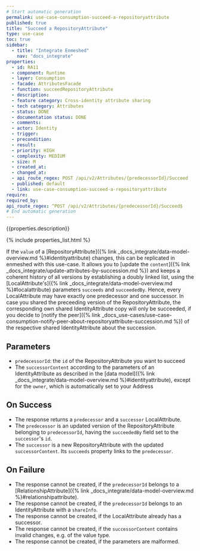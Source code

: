 ```yaml
---
# Start automatic generation
permalink: use-case-consumption-succeed-a-repositoryattribute
published: true
title: "Succeed a RepositoryAttribute"
type: use-case
toc: true
sidebar:
  - title: "Integrate Enmeshed"
    nav: "docs_integrate"
properties:
  - id: RA11
  - component: Runtime
  - layer: Consumption
  - facade: AttributesFacade
  - function: succeedRepositoryAttribute
  - description:
  - feature category: Cross-identity attribute sharing
  - tech category: Attributes
  - status: DONE
  - documentation status: DONE
  - comments:
  - actor: Identity
  - trigger:
  - precondition:
  - result:
  - priority: HIGH
  - complexity: MEDIUM
  - size: M
  - created_at:
  - changed_at:
  - api_route_regex: POST /api/v2/Attributes/{predecessorId}/Succeed
  - published: default
  - link: use-case-consumption-succeed-a-repositoryattribute
require:
required_by:
api_route_regex: ^POST /api/v2/Attributes/{predecessorId}/Succeed$
# End automatic generation
---
```


{{properties.description}}

{% include properties_list.html %}

If the `value` of a [RepositoryAttribute]({% link _docs_integrate/data-model-overview.md %}#identityattribute) changes, this can be replicated in enmeshed with this use-case.
It allows you to [update the `content`]({% link _docs_integrate/update-attributes-by-succession.md %}) and keeps a coherent history of all versions by establishing a doubly linked list, using the [LocalAttribute's]({% link _docs_integrate/data-model-overview.md %}#localattribute) parameters `succeeds` and `succeededBy`.
Hence, every LocalAttribute may have exactly one predecessor and one successor.
In case you shared the preceeding version of the RepositoryAttribute, the corresponding own shared IdentityAttribute copy will only be succeeded, if you decide to [notify the peer]({% link _docs_use-cases/use-case-consumption-notify-peer-about-repositoryattribute-succession.md %}) of the respective shared IdentityAttribute about the succession.

## Parameters

- `predecessorId`: the `id` of the RepositoryAttribute you want to succeed
- The `successorContent` according to the parameters of an IdentityAttribute as described in the [data model]({% link _docs_integrate/data-model-overview.md %}#identityattribute), except for the `owner`, which is automatically set to your Address

## On Success

- The response returns a `predecessor` and a `successor` LocalAttribute.
- The `predecessor` is an updated version of the RepositoryAttribute belonging to `predecessorId`, having the `succeededBy` field set to the `successor`'s `id`.
- The `successor` is a new RepositoryAttribute with the updated `successorContent`. Its `succeeds` property links to the `predecessor`.

## On Failure

- The response cannot be created, if the `predecessorId` belongs to a [RelationshipAttribute]({% link _docs_integrate/data-model-overview.md %}#relationshipattribute).
- The response cannot be created, if the `predecessorId` belongs to an IdentityAttribute with a `shareInfo`.
- The response cannot be created, if the LocalAttribute already has a successor.
- The response cannot be created, if the `successorContent` contains invalid changes, e.g. of the value type.
- The response cannot be created, if the parameters are malformed.
